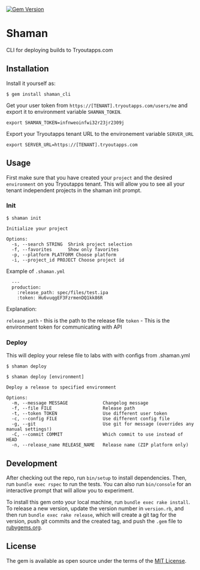 [![Gem Version](https://badge.fury.io/rb/shaman_cli.svg)](https://badge.fury.io/rb/shaman_cli)

# Shaman

CLI for deploying builds to Tryoutapps.com

## Installation

Install it yourself as:

    $ gem install shaman_cli

Get your user token from `https://[TENANT].tryoutapps.com/users/me` and export it to environment variable `SHAMAN_TOKEN`.

    export SHAMAN_TOKEN=infnweoinfwi32r23jr2309j

Export your Tryoutapps tenant URL to the environement variable `SERVER_URL`

    export SERVER_URL=https://[TENANT].tryoutapps.com


## Usage
First make sure that you have created your `project` and the desired `environment` on you Tryoutapps tenant. This will allow you to see all your tenant independent projects in the shaman init prompt.

### Init

    $ shaman init

    Initialize your project

    Options:
      -s, --search STRING  Shrink project selection
      -f, --favorites      Show only favorites
      -p, --platform PLATFORM Choose platform
      -i, --project_id PROJECT Choose project id

Example of `.shaman.yml`

      ---
      production:
        :release_path: spec/files/test.ipa
        :token: Hu6vuqgEF3FzrmenDQ1kk86R


Explanation:

`release_path`      - this is the path to the release file
`token`             - This is the environment token for communicating with API

### Deploy

This will deploy your relese file to labs with with configs from .shaman.yml

    $ shaman deploy

    $ shaman deploy [environment]

    Deploy a release to specified environment

    Options:
      -m, --message MESSAGE             Changelog message
      -f, --file FILE                   Release path
      -t, --token TOKEN                 Use different user token
      -c, --config FILE                 Use different config file
      -g, --git                         Use git for message (overrides any manual settings!)
      -C, --commit COMMIT               Which commit to use instead of HEAD
      -n, --release_name RELEASE_NAME   Release name (ZIP platform only)

## Development

After checking out the repo, run `bin/setup` to install dependencies. Then, run `bundle exec rspec` to run the tests.
You can also run `bin/console` for an interactive prompt that will allow you to experiment.

To install this gem onto your local machine, run `bundle exec rake install`. To release a new version, update
the version number in `version.rb`, and then run `bundle exec rake release`, which will create a git tag for
the version, push git commits and the created tag, and push the `.gem` file to [rubygems.org](https://rubygems.org).

## License

The gem is available as open source under the terms of the [MIT License](http://opensource.org/licenses/MIT).

